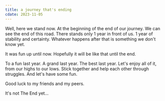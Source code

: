 ```yaml
---
title: a journey that's ending
cdate: 2023-11-05
---
```


Well, here we stand now. At the beginning of the end of our journey. We can see the end of this road. There stands only 1 year in front of us. 1 year of stability and certainty. Whatever happens after that is something we don't know yet.

It was fun up until now. Hopefully it will be like that until the end.

To a fun last year. A grand last year. The best last year. Let's enjoy all of it, from our highs to our lows. Stick together and help each other through struggles. And let's have some fun.

Good luck to my friends and my peers.

It's not The End yet...
